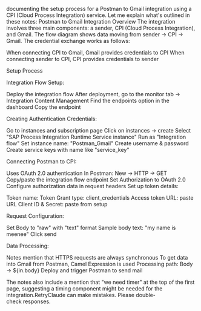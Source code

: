 documenting the setup process for a Postman to Gmail integration using a CPI (Cloud Process Integration) service. Let me explain what's outlined in these notes:
Postman to Gmail Integration Overview
The integration involves three main components: a sender, CPI (Cloud Process Integration), and Gmail. The flow diagram shows data moving from sender → CPI → Gmail.
The credential exchange works as follows:

When connecting CPI to Gmail, Gmail provides credentials to CPI
When connecting sender to CPI, CPI provides credentials to sender

Setup Process

Integration Flow Setup:

Deploy the integration flow
After deployment, go to the monitor tab → Integration Content Management
Find the endpoints option in the dashboard
Copy the endpoint


Creating Authentication Credentials:

Go to instances and subscription page
Click on instances → create
Select "SAP Process Integration Runtime Service instance"
Run as "Integration flow"
Set instance name: "Postman_Gmail"
Create username & password
Create service keys with name like "service_key"


Connecting Postman to CPI:

Uses OAuth 2.0 authentication
In Postman: New → HTTP → GET
Copy/paste the integration flow endpoint
Set Authorization to OAuth 2.0
Configure authorization data in request headers
Set up token details:

Token name: Token
Grant type: client_credentials
Access token URL: paste URL
Client ID & Secret: paste from setup




Request Configuration:

Set Body to "raw" with "text" format
Sample body text: "my name is meenee"
Click send


Data Processing:

Notes mention that HTTPS requests are always synchronous
To get data into Gmail from Postman, Camel Expression is used
Processing path: Body → ${in.body}
Deploy and trigger Postman to send mail



The notes also include a mention that "we need timer" at the top of the first page, suggesting a timing component might be needed for the integration.RetryClaude can make mistakes. Please double-check responses.
